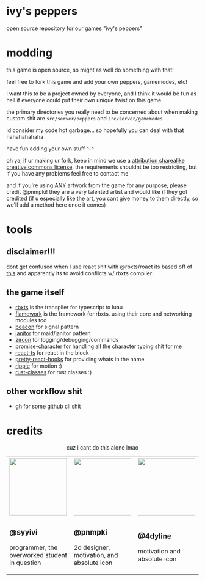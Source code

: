 # ivy's peppers
open source repository for our games "ivy's peppers"

# modding
this game is open source, so might as well do something with that!

feel free to fork this game and add your own peppers, gamemodes, etc!

i want this to be a project owned by everyone, and I think it would be fun as hell if everyone could put their own unique twist on this game

the primary directories you really need to be concerned about when making custom shit are `src/server/peppers` and `src/server/gamemodes`

id consider my code hot garbage... so hopefully you can deal with that hahahahahaha

have fun adding your own stuff ^-^

oh ya, if ur making ur fork, keep in mind we use a [attribution sharealike creative commons license](https://creativecommons.org/licenses/by-sa/4.0/). the requirements shouldnt be too restricting, but if you have any problems feel free to contact me

and if you're using ANY artwork from the game for any purpose, please credit @pnmpki! they are a very talented artist and would like if they got credited (if u especially like the art, you cant give money to them directly, so we'll add a method here once it comes)

# tools
## disclaimer!!!
dont get confused when I use react shit with @rbxts/roact its based off of [this](https://github.com/littensy/rbxts-react-example/) and apparently its to avoid conflicts w/ rbxts compiler

## the game itself
- [rbxts](https://roblox-ts.com/) is the transpiler for typescript to luau
- [flamework](https://fireboltofdeath.dev/docs/flamework/) is the framework for rbxts. using their core and networking modules too
- [beacon](https://www.npmjs.com/package/@rbxts/beacon) for signal pattern
- [janitor](https://howmanysmall.github.io/Janitor/) for maid/janitor pattern
- [zircon](https://zircon.australis.dev/) for logging/debugging/commands
- [promise-character](https://www.npmjs.com/package/@rbxts/promise-character) for handling all the character typing shit for me
- [react-ts](https://github.com/littensy/rbxts-react) for react in the block
- [pretty-react-hooks](https://www.npmjs.com/package/@rbxts/pretty-react-hooks) for providing whats in the name
- [ripple](https://www.npmjs.com/package/@rbxts/ripple) for motion :)
- [rust-classes](https://www.npmjs.com/package/@rbxts/rust-classes) for rust classes :)

## other workflow shit
- [gh](https://cli.github.com/) for some github cli shit

# credits
<div align="center">
    <p>cuz i cant do this alone lmao</p>
    <table>
        <tr>
            <td>
                <a href="https://www.roblox.com/users/3814464357/profile"><img width=150px src="https://tr.rbxcdn.com/15DAY-AvatarHeadshot-25E3D611C6EDE454C48A29A4E1FA40B8-Png/150/150/AvatarHeadshot/Png/noFilter"></a>
            </td>
            <td>
                <a href="https://www.roblox.com/users/543918313/profile"><img width=150px src="https://tr.rbxcdn.com/30DAY-AvatarHeadshot-9314D1F4C55F3198EAA8768E109F0C74-Png/150/150/AvatarHeadshot/Png/noFilter"></a>
            </td>
            <td>
                <a href="https://www.roblox.com/users/205465430/profile"><img width=150px src="https://tr.rbxcdn.com/30DAY-AvatarHeadshot-36E99D86C2350AC4035AEB0E155CAE51-Png/150/150/AvatarHeadshot/Png/noFilter"></a>
            </td>
        <tr>
        <tr>
            <td>
                <h3>@syyivi</h3>
                <p>programmer, the overworked student in question</p>
            </td>
            <td>
                <h3>@pnmpki</h3>
                <p>2d designer, motivation, and absolute icon</p>
            </td>
            <td>
                <h3>@4dyline</h3>
                <p>motivation and absolute icon</p>
            </td>
        <tr>
    </table>
</div>